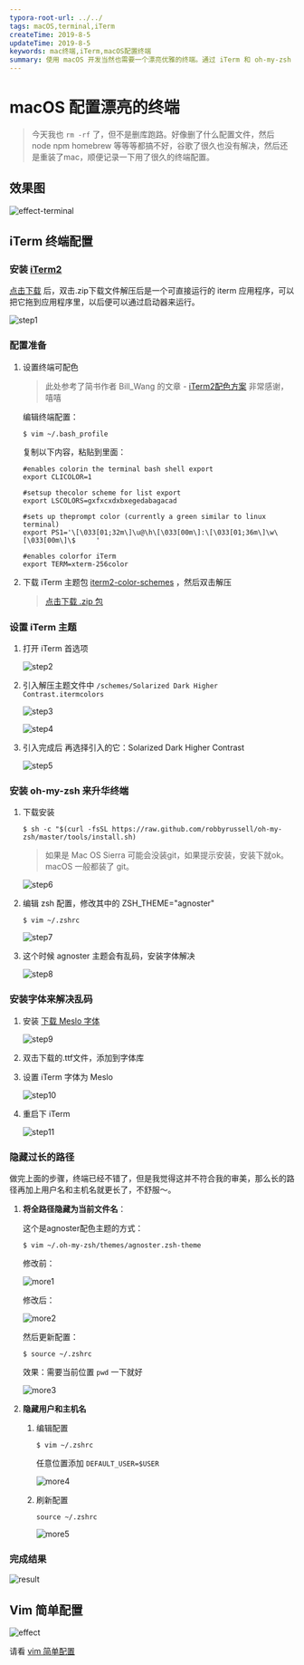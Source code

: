 ```yaml
---
typora-root-url: ../../
tags: macOS,terminal,iTerm
createTime: 2019-8-5
updateTime: 2019-8-5
keywords: mac终端,iTerm,macOS配置终端
summary: 使用 macOS 开发当然也需要一个漂亮优雅的终端。通过 iTerm 和 oh-my-zsh 让终端具有更好的使用效果。
---
```


# macOS 配置漂亮的终端

> 今天我也 `rm -rf` 了，但不是删库跑路。好像删了什么配置文件，然后 node npm homebrew 等等等都搞不好，谷歌了很久也没有解决，然后还是重装了mac，顺便记录一下用了很久的终端配置。

## 效果图

![effect-terminal](/images/os/mac/1/effect.png)

## iTerm 终端配置

### 安装 [iTerm2](https://www.iterm2.com/) 

[点击下载](https://iterm2.com/downloads/stable/latest) 后，双击.zip下载文件解压后是一个可直接运行的 iterm 应用程序，可以把它拖到应用程序里，以后便可以通过启动器来运行。

![step1](/images/os/mac/1/step1.png)

### 配置准备

1. 设置终端可配色

   > 此处参考了简书作者 Bill_Wang 的文章 - [iTerm2配色方案](https://www.jianshu.com/p/33deff6b8a63) 非常感谢，嘻嘻

   编辑终端配置：

   ```shell
   $ vim ~/.bash_profile
   ```

   复制以下内容，粘贴到里面：

   ```
   #enables colorin the terminal bash shell export
   export CLICOLOR=1
   
   #setsup thecolor scheme for list export
   export LSCOLORS=gxfxcxdxbxegedabagacad
    
   #sets up theprompt color (currently a green similar to linux terminal)
   export PS1='\[\033[01;32m\]\u@\h\[\033[00m\]:\[\033[01;36m\]\w\[\033[00m\]\$     '
   
   #enables colorfor iTerm
   export TERM=xterm-256color
   ```

2. 下载 iTerm 主题包 [iterm2-color-schemes](https://iterm2colorschemes.com/) ，然后双击解压

   > [点击下载 .zip 包](https://github.com/mbadolato/iTerm2-Color-Schemes/zipball/master)

### 设置 iTerm 主题

1. 打开 iTerm 首选项

   ![step2](/images/os/mac/1/step2.png)

2. 引入解压主题文件中 `/schemes/Solarized Dark Higher Contrast.itermcolors` 

   ![step3](/images/os/mac/1/step3.png)

   ![step4](/images/os/mac/1/step4.png)

3. 引入完成后 再选择引入的它：Solarized Dark Higher Contrast

   ![step5](/images/os/mac/1/step5.png)

### 安装 oh-my-zsh 来升华终端

1. 下载安装

   ```shell
   $ sh -c "$(curl -fsSL https://raw.github.com/robbyrussell/oh-my-zsh/master/tools/install.sh)
   ```

   > 如果是 Mac OS Sierra 可能会没装git，如果提示安装，安装下就ok。macOS 一般都装了 git。

   ![step6](/images/os/mac/1/step6.png)

2. 编辑 zsh 配置，修改其中的 ZSH_THEME="agnoster"

   ```shell
   $ vim ~/.zshrc
   ```

   ![step7](/images/os/mac/1/step7.png)

3. 这个时候 agnoster 主题会有乱码，安装字体解决

   ![step8](/images/os/mac/1/step8.png)

### 安装字体来解决乱码

1. 安装 [下载 Meslo 字体](https://github.com/powerline/fonts/blob/master/Meslo%20Slashed/Meslo%20LG%20M%20Regular%20for%20Powerline.ttf)

   ![step9](/images/os/mac/1/step9.png)

2. 双击下载的.ttf文件，添加到字体库

3. 设置 iTerm 字体为 Meslo

   ![step10](/images/os/mac/1/step10.png)

4. 重启下 iTerm

   ![step11](/images/os/mac/1/step11.png)

### 隐藏过长的路径

做完上面的步骤，终端已经不错了，但是我觉得这并不符合我的审美，那么长的路径再加上用户名和主机名就更长了，不舒服～。

1. **将全路径隐藏为当前文件名**：

   这个是agnoster配色主题的方式：

   ```shell
   $ vim ~/.oh-my-zsh/themes/agnoster.zsh-theme
   ```

   修改前：

   ![more1](/images/os/mac/1/more1.png)

   修改后：

   ![more2](/images/os/mac/1/more2.png)

   然后更新配置：

   ```shell
   $ source ~/.zshrc
   ```

   效果：需要当前位置 `pwd` 一下就好

   ![more3](/images/os/mac/1/more3.png)

2. **隐藏用户和主机名**

   1. 编辑配置

      ```shell
      $ vim ~/.zshrc
      ```

      任意位置添加 `DEFAULT_USER=$USER` 

      ![more4](/images/os/mac/1/more4.png)

   2. 刷新配置

      ```shell
      source ~/.zshrc
      ```

      ![more5](/images/os/mac/1/more5.png)

### 完成结果

![result](/images/os/mac/1/result.png)

## Vim 简单配置

![effect](/images/os/mac/1/effect.png)

请看 [vim 简单配置](/posts/os/tips/2)